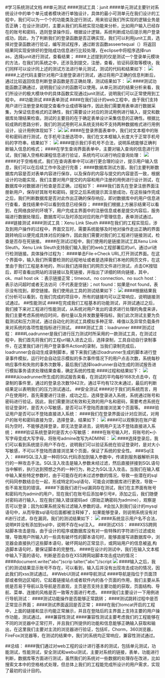 ﻿#学习系统测试文档
##单元测试
####测试工具：junit
####单元测试主要针对系统设计中的单个单元或者模块进行单独设计，具体的最小可测单元在我们设计的工程中，我们可以为一个个的功能类及逆行测试，用来验证我们所实现的逻辑业务是否正确；在设计测试时，主要从我们的系统实现功能来分析，比如用户输入已经存在的账号和密码，选则登录操作后，根据设计逻辑，系统判断成功后提示用户登录成功，因此，为了判断我们的登录函数是否正确实现，我们可以利用junit工具，选择对登录函数进行验证，编写测试程序，通过断言函数asseertequal（）将返回结果同实现安排好的登陆成功信息进行比较处理，在eclipse中将程序选择run as，选择junit进行测试，查看结果；
####上述提到的仅是测试一个登录单元模块的方法，在我们的系统之中，还涉及到提交，注册，查看，验证码获取等模块，我们同样可以设计同上述的测试方法进行单元测试，测试的代码和结果如下：
![](1.png)
####上述代码主要针对用户注册登录进行测试，通过将用户正确的信息判断后，通过比较返回信息判断登录函数是否正确处理，测试结果如下：
![](2.png)
####测试功能函数正确通过，说明我们设计的函数可以使用。从单元测试的结果分析来看，我们所设计的极大模块中的具体函数实现通过junit测试，说明我们可以正常使用到工程中。
##功能测试
###表单测试
####在我们设计的web工程中，由于我们支持用户进行注册登录和提交查看作业成绩等操作，因此我们需要用表单进行数据采集，为保证信息格式的正确性，我们需要设计对应的测试用例进行输入，提交和数据库处理结果检查。测试的主要目的在于确定表单设计采集信息的正确性。根据比较成熟的思路分析，我们的测试用例可从系统支持和不支持两种数据格式进行用例设计，设计用例体现如下：
![](3.png)
![](4.png)
####在登录界面表单中，我们对文本框中的账号和密码进行测试，在手机号注册选项中，我们在文本框输入长度大于正常手机号码的字符串，结果如下：
![](5.png)
####提示我们手机号不合法，说明系统能够正确判断输入信息的格式；
####在学生查询界面表单中，主要对输入查询的信息进行测试，我们输入空格和课程信息进行验证，系统均可以进行响应查询处理：
![](6.png)
####对于空格格式，我们在查询表单中可以进行更合理的设计，提示用户输入信息，我们可以在后续工作中及逆行完善；
####数据库测试方面，我们主要判断数据库内容是否对表单内容进行保存，以及保存的内容与提交的内容是否一致，根据设计的功能实现，我们主要对用户提交的内容和用户注册的用例进行设计测试，在数据库中对数据进行检查是否正确，过程如下：
####我们首先在登录注册界面注册新用户，保存好其账号和密码，提交之后系统提示其注册成功，在这些操作完成之后，我们判断数据库是否对此作出正确的保存响应，即对数据库中的用户信息进行查看，查找结果中可以看到信息已经保存；
####我们根据上方展示结果可以看到，在网络良好的环境下，用户完成主界面中的注册信息或者是提交内容后，服务端进行数据处理后，数据库可以及时添加对应的账户管理信息，表单测试通过。
###链接测试
####测试工具：Xenu Link Sleuth
####在我们的工程实现后，涉及到用户操作的过程中，界面交互时，需要系统能够及时地对操作走出正确的界面跳转响应以便完成具体对应的操作，因此我们需要对我们的工程进行链接测试，检查是否存在死链接。
####在测试过程中，我们使用的是链接测试工具Xenu Link Sleuth。Xenu Link Sleuth支持我们输入我们的web工程部署后的url，通过url进行检测链接。具体操作过程为：
####单击File->Check URL,打开测试界面。在这个界面中，输入我们所需要检测的远程地址或者是选择我们本地的网页文件，在这里由于我们工程是本地的，所以我们选择我们的网页文件进行测试，点击OK按钮后，即可查看出网站的活链接以及死链接，并指出了详细的转向链接，其中，ok、mail host ok ：表示链接正常；timeout、no connection、no such host：表示访问超时或者无法访问（不代表是空链）；not found：如果是not found，表示没有找到，即空链接。我们使用此工具的测试结果如下：
![](7.png)
####根据结果我们分析可以看到，在我们完成的项目中，所有的链接均可以正常响应，说明链接测试通过。
##性能测试
####在完成我们工程基本的功能测试，并测试通过之后，我们接下来对工程进行性能测试，从系统对用户发出的请求进行处理的角度来讲，我们主要考虑系统响应时间，吞吐量以及并发数量等指标，我们此次测试主要为负载测试和压力测试，通过自动化的测试工具模拟多种正常、峰值以及异常负载条件来对系统的各项性能指标进行测试。
####测试工具：loadrunner
####测试过程：
####Loadrunner是我们进行压力测试时所采用的一款测试工具，在测试过程中，我们首先将我们的工程url输入进去之后，选择录制，工具自动自行录制事件，在这里我们进行用户登录事件Action的录制，当我们录制完成后，loadrunner会自动生成录制脚本，接下来我们通过loadrunner生成的脚本进行登录事件模拟，运行时会自动显示模拟的多次事件情况下的用户点击次数，系统每秒响应事件和失败的事务次数等，最后我们选择loadrunner自动生成的测试报告进行模拟事务请求处理结果查看，确定系统的性能
####过程和结果如下：
![](8.png)
####从loadrunner所生成的测试报告来看，在测试的平均每秒168次点击中，在录制的事件里，通过的登录总次数1942次，通过平均有12次未通过，最后的判断结果足以表明我们的压力测试通过。
##安全测试
####对于我们的系统而言，用户在使用时，首先需要进行注册，成功之后，选择登录进入系统，系统通过账号和密码进行验证。因此，我们需要测试有效和无效的用户名和密码，需要考虑系统在验证登录时，是否大小写敏感，是否可以不登陆而直接浏览某个页面等。
####验证用户是否可以不登陆直接进入系统：
####我们在登录界面设计对应测试，对用户的账号和密码直接为空，选择登录，结果如下：
![](9.png)
####可以观察到在账户密码为空时，不能够选择登录，即无法登录进去，说明用户无法不登陆直接进入系统；
####验证系统登录时是否大小写敏感：
####在账号输入时，将账号的•小写字母变成大写字母，将账号admine改写为ADMINE：
![](10.png)
####选择登录后，我们可以看到系统提示用户不存在，说明我们可以验证系统在验证登录时，是对大小写敏感，不可以不登陆而直接浏览某个页面，保证了系统的安全性。
###Sql注入：
####SQL注入是一种将SQL代码添加到输入参数中，传递到服务器解析并执行的一种攻击手法。SQL注入攻击是输入参数未经过滤，然后直接拼接到SQL语句当中解析，执行达到预想之外的一种行为，称之为SQL注入攻击。当我们在输入框中输入某些特定参数时，由于可能存在的未过滤参数的情况，导致一些潜在的sql代码同参数结合在一起，形成特定的sql语句，可能会对数据库进行更改，导致一些不易发现的错误。
####下面我们进行sql漏洞存在测试，我们在主界面有账号和密码均为admin的用户，现在我们在账号后添加单引号#，添加之后，我们随便对密码进行输入，现在我们输入错误密码ad（原始正确密码为admine），观察是否可以登录；因为如果系统没有过滤输入参数的话，#会加入到我们设计的mysql语句中，从而导致sql语句后面都被注释掉了，如果能够登录，则说明系统没有对#进行过滤，存在漏洞，我们的测试结果如下：
![](11.png)
####系统显示用户名不合法，说明#并没有添加到sql中，说明不存在sql注入。
###测试XSS：
####XSS跨网站脚本攻击是指，由于设计的程序或数据库没有对一些特殊的字符进行过滤或处理，导致用户所输入的一些具有破坏性的脚本语句时，能够直接写进数据库中，浏览器会直接执行这些脚本语句，破坏网站的正常显示，或网站用户的信息被盗,构造脚本语句时，要保证脚本的完整性。
####在设计的测试中，我们在输入文本框中输入下面的语句，判断是否会存在XSS跨网站脚本攻击成功的情况：
####document.write("abc")scrip talter("abc")/script
![](12.png)
####输入之后，我们的测试结果显示账号不存在，可以看到，输入后并没有出现攻击成功的情况，因此我们的xss测试通过。
##WebUI测试
###导航测试
####导航是指位于页面顶部或者侧边区域的，它起着链接站点或者软件内的各个页面的作用，我们主要从系统是否易于导航以及导航是否直观，主页是否支持主要功能的获取，页面结构、导航、菜单、连接的风格是否一致等方面进行考虑。
####我们主要设计一下用例进行导航测试：
####测试功能操作是否能够正常跳转；
####测试跳转过程中是否正常显示界面；
####测试界面返回是否正常；
####在我们tomcat开启的工程中，上面的链接和显示均能正常展示，并且在登陆后的主界面上支持主要的用户操作功能，测试通过。
###兼容性测试
####兼容性测试主要考虑我们的工程能够在不同的浏览器中正常打开，并且我们所提供的功能和信息能够正确输入获取和输出，在这里我们主要对主流的浏览器进行验证，包括IE，Chorm，360浏览器，FireFox浏览器等，在测试的结果中，我们的系统均正常响应，兼容性测试通过。

##总结：
  ####我们通过对web工程的设计进行基本的测试，包括单元测试，功能测试，性能测试，安全测试和webui测试，主要对系统的链接，表单，功能进行判断，数据库等方面进行测试，虽然我们的系统对一些数据的处理存在改进，比如搜索文本中的空格格式处理，但总体上我们的工程能完成所设计的用户需求，实现了最初的设计目的。


